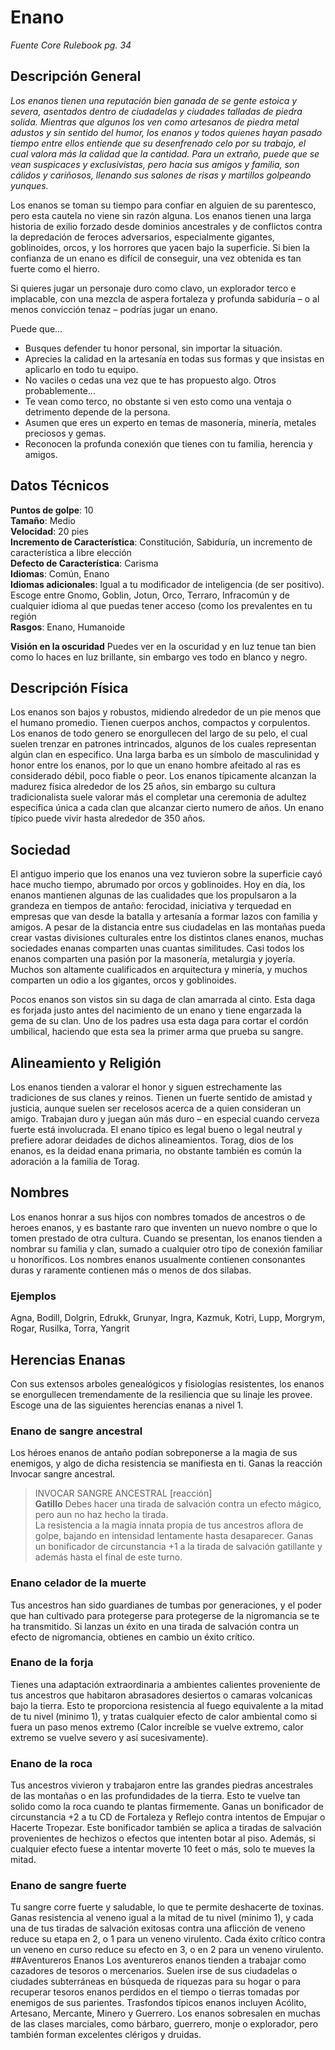 # Enano
*Fuente Core Rulebook pg. 34*

## Descripción General
*Los enanos tienen una reputación bien ganada de se gente estoica y severa, asentados dentro de ciudadelas y ciudades talladas de piedra solida. Mientras que algunos los ven como artesanos de piedra metal adustos y sin sentido del humor, los enanos y todos quienes hayan pasado tiempo entre ellos entiende que su desenfrenado celo por su trabajo, el cual valora más la calidad que la cantidad. Para un extraño, puede que se vean suspicaces y exclusivistas, pero hacia sus amigos y familia, son cálidos y cariñosos, llenando sus salones de risas y martillos golpeando yunques.*

Los enanos se toman su tiempo para confiar en alguien de su parentesco, pero esta cautela no viene sin razón alguna. Los enanos tienen una larga historia de exilio forzado desde dominios ancestrales y de conflictos contra la depredación de feroces adversarios, especialmente gigantes, goblinoides, orcos, y los horrores que yacen bajo la superficie. Si bien la confianza de un enano es difícil de conseguir, una vez obtenida es tan fuerte como el hierro. 

Si quieres jugar un personaje duro como clavo, un explorador terco e implacable, con una mezcla de aspera fortaleza y profunda sabiduría – o al menos convicción tenaz – podrías jugar un enano.

Puede que…
* Busques defender tu honor personal, sin importar la situación.
* Aprecies la calidad en la artesanía en todas sus formas y que insistas en aplicarlo en todo tu equipo.
* No vaciles o cedas una vez que te has propuesto algo.
Otros probablemente…
* Te vean como terco, no obstante si ven esto como una ventaja o detrimento depende de la persona.
* Asumen que eres un experto en temas de masonería, minería, metales preciosos y gemas.
* Reconocen la profunda conexión que tienes con tu familia, herencia y amigos.


## Datos Técnicos
**Puntos de golpe**: 10  
**Tamaño**: Medio  
**Velocidad**: 20 pies  
**Incremento de Característica**: Constitución, Sabiduría, un incremento de característica a libre elección  
**Defecto de Característica**: Carisma  
**Idiomas**: Común, Enano  
**Idiomas adicionales**: Igual a tu modificador de inteligencia (de ser positivo). Escoge entre Gnomo, Goblin, Jotun, Orco, Terraro, Infracomún y de cualquier idioma al que puedas tener acceso (como los prevalentes en tu región  
**Rasgos**: Enano, Humanoide  

**Visión en la oscuridad**
Puedes ver en la oscuridad y en luz tenue tan bien como lo haces en luz brillante, sin embargo ves todo en blanco y negro.
## Descripción Física
Los enanos son bajos y robustos, midiendo alrededor de un pie menos que el humano promedio. Tienen cuerpos anchos, compactos y corpulentos. Los enanos de todo genero se enorgullecen del largo de su pelo, el cual suelen trenzar en patrones intrincados, algunos de los cuales representan algún clan en especifico. Una larga barba es un símbolo de masculinidad y honor entre los enanos, por lo que un enano hombre afeitado al ras es considerado débil, poco fiable o peor.
Los enanos típicamente alcanzan la madurez física alrededor de los 25 años, sin embargo su cultura tradicionalista suele valorar más el completar una ceremonia de adultez especifica única a cada clan que alcanzar cierto numero de años. Un enano típico puede vivir hasta alrededor de 350 años.
## Sociedad
El antiguo imperio que los enanos una vez tuvieron sobre la superficie cayó hace mucho tiempo, abrumado por orcos y goblinoides. Hoy en día, los enanos mantienen algunas de las cualidades que los propulsaron a la grandeza en tiempos de antaño: ferocidad, iniciativa y terquedad en empresas que van desde la batalla y artesanía a formar lazos con familia y amigos.
A pesar de la distancia entre sus ciudadelas en las montañas pueda crear vastas divisiones culturales entre los distintos clanes enanos, muchas sociedades enanas comparten unas cuantas similitudes. Casi todos los enanos comparten una pasión por la masonería, metalurgia y joyería. Muchos son altamente cualificados en arquitectura y minería, y muchos comparten un odio a los gigantes, orcos y goblinoides.

Pocos enanos son vistos sin su daga de clan amarrada al cinto. Esta daga es forjada justo antes del nacimiento de un enano y tiene engarzada la gema de su clan. Uno de los padres usa esta daga para cortar el cordón umbilical, haciendo que esta sea la primer arma que prueba su sangre.
## Alineamiento y Religión
Los enanos tienden a valorar el honor y siguen estrechamente las tradiciones de sus clanes y reinos. Tienen un fuerte sentido de amistad y justicia, aunque suelen ser recelosos acerca de a quien consideran un amigo. Trabajan duro y juegan aún más duro – en especial cuando cerveza fuerte está involucrada.
El enano típico es legal bueno o legal neutral y prefiere adorar deidades de dichos alineamientos. Torag, dios de los enanos, es la deidad enana primaria, no obstante también es común la adoración a la familia de Torag.
## Nombres
Los enanos honrar a sus hijos con nombres tomados de ancestros o de heroes enanos, y es bastante raro que inventen un nuevo nombre o que lo tomen prestado de otra cultura. Cuando se presentan, los enanos tienden a nombrar su familia y clan, sumado a cualquier otro tipo de conexión familiar u honoríficos. Los nombres enanos usualmente contienen consonantes duras y raramente contienen más o menos de dos silabas.
### Ejemplos
Agna, Bodill, Dolgrin, Edrukk, Grunyar, Ingra, Kazmuk, Kotri, Lupp, Morgrym, Rogar, Rusilka, Torra, Yangrit 
## Herencias Enanas
Con sus extensos arboles genealógicos y fisiologías resistentes, los enanos se enorgullecen tremendamente de la resiliencia que su linaje les provee. Escoge una de las siguientes herencias enanas a nivel 1.
### Enano de sangre ancestral
Los héroes enanos de antaño podían sobreponerse a la magia de sus enemigos, y algo de dicha resistencia se manifiesta en ti. Ganas la reacción Invocar sangre ancestral.

>INVOCAR SANGRE ANCESTRAL [reacción]                                                                                      
>**Gatillo** Debes hacer una tirada de salvación contra un efecto mágico, pero aun no haz hecho la tirada.                                                                                                                                                   
>La resistencia a la magia innata propia de tus ancestros aflora de golpe, bajando en intensidad lentamente hasta desaparecer. Ganas un bonificador de circunstancia +1 a la tirada de salvación gatillante y además hasta el final de este turno.
### Enano celador de la muerte
Tus ancestros han sido guardianes de tumbas por generaciones, y el poder que han cultivado para protegerse para protegerse de la nigromancia se te ha transmitido. Si lanzas un éxito en una tirada de salvación contra un efecto de nigromancia, obtienes en cambio un éxito crítico.
### Enano de la forja
Tienes una adaptación extraordinaria a ambientes calientes proveniente de tus ancestros que habitaron abrasadores desiertos o camaras volcanicas bajo la tierra. Esto te proporciona resistencia al fuego equivalente a la mitad de tu nivel (minimo 1), y tratas cualquier efecto de calor ambiental como si fuera un paso menos extremo (Calor increíble se vuelve extremo, calor extremo se vuelve severo y así sucesivamente).
### Enano de la roca
Tus ancestros vivieron y trabajaron entre las grandes piedras ancestrales de las montañas o en las profundidades de la tierra. Esto te vuelve tan solido como la roca cuando te plantas firmemente. Ganas un bonificador de circunstancia +2 a tu CD de Fortaleza y Reflejo contra intentos de Empujar o Hacerte Tropezar. Este bonificador también se aplica a tiradas de salvación provenientes de hechizos o efectos que intenten botar al piso.
Además, si cualquier efecto fuese a intentar moverte 10 feet o más, solo te mueves la mitad.
### Enano de sangre fuerte
Tu sangre corre fuerte y saludable, lo que te permite deshacerte de toxinas. Ganas resistencia al veneno igual a la mitad de tu nivel (minimo 1), y cada una de tus tiradas de salvación exitosas contra una aflicción de veneno reduce su etapa en 2, o 1 para un veneno virulento. Cada éxito crítico contra un veneno en curso reduce su efecto en 3, o en 2 para un veneno virulento.
##Aventureros Enanos
Los aventureros enanos tienden a trabajar como cazadores de tesoros o mercenarios. Suelen irse de sus ciudadelas o ciudades subterráneas en búsqueda de riquezas para su hogar o para recuperar tesoros enanos perdidos en el tiempo o tierras tomadas por enemigos de sus parientes.
Trasfondos típicos enanos incluyen Acólito, Artesano, Mercante, Minero y Guerrero. Los enanos sobresalen en muchas de las clases marciales, como bárbaro, guerrero, monje o explorador, pero también forman excelentes clérigos y druidas.
